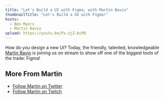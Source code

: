 ```yaml
---
title: "Let's Build a UI with Figma, with Martin Bavio"
thumbnailTitle: "Let's Build a UI with Figma!"
hosts:
  - Ben Myers
  - Martin Bavio
upload: https://youtu.be/Ps-zjZ-bcPQ
---
```


How do you design a new UI? Today, the friendly, talented, knowledgeable [Martin Bavio](https://twitter.com/marbiano3) is joining us on stream to show off one of the biggest tools of the trade: Figma!

## More From Martin

- [Follow Martin on Twitter](https://twitter.com/marbiano3)
- [Follow Martin on Twitch](https://twitch.tv/marbiano)